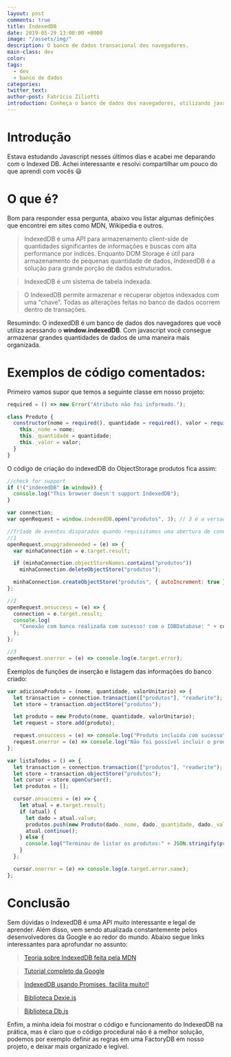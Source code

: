 ```yaml
---
layout: post
comments: true
title: IndexedDB
date: 2019-05-29 13:00:00 +0000
image: "/assets/img/"
description: O banco de dados transacional dos navegadores.
main-class: dev
color:
tags:
  - dev
  - banco de dados
categories:
twitter_text:
author-post: Fabrício Ziliotti
introduction: Conheça o banco de dados dos navegadores, utilizando javascript!!
---
```


# Introdução

Estava estudando Javascript nesses últimos dias e acabei me deparando com o Indexed DB. Achei interessante e resolvi compartilhar um pouco do que aprendi com vocês 😃

# O que é?

Bom para responder essa pergunta, abaixo vou listar algumas definições que encontrei em sites como MDN, Wikipedia e outros.

> IndexedDB é uma API para armazenamento client-side de quantidades significantes de informações e buscas com alta performance por índices. Enquanto DOM Storage é útil para armazenamento de pequenas quantidade de dados, IndexedDB é a solução para grande porção de dados estruturados.

> IndexedDB é um sistema de tabela indexada.

> O IndexedDB permite armazenar e recuperar objetos indexados com uma "chave". Todas as alterações feitas no banco de dados ocorrem dentro de transações.

Resumindo: O indexedDB é um banco de dados dos navegadores que você utiliza acessando o **window.indexedDB**. Com javascript você consegue armazenar grandes quantidades de dados de uma maneira mais organizada.

# Exemplos de código comentados:

Primeiro vamos supor que temos a seguinte classe em nosso projeto:

```js
required = () => new Error("Atributo não foi informado.");

class Produto {
  constructor(nome = required(), quantidade = required(), valor = required()) {
    this._nome = nome;
    this._quantidade = quantidade;
    this._valor = valor;
  }
}
```

O código de criação do indexedDB do ObjectStorage produtos fica assim:

```js
//check for support
if (!("indexedDB" in window)) {
  console.log("This browser doesn't support IndexedDB");
}

var connection;
var openRequest = window.indexedDB.open("produtos", 3); // 3 é a versao atual

//Tríade de eventos disparados quando requisitamos uma abertura de conexão com o banco:
//1
openRequest.onupgradeneeded = (e) => {
  var minhaConnection = e.target.result;

  if (minhaConnection.objectStoreNames.contains("produtos"))
    minhaConnection.deleteObjectStore("produtos");

  minhaConnection.createObjectStore("produtos", { autoIncrement: true });
};

//2
openRequest.onsuccess = (e) => {
  connection = e.target.result;
  console.log(
    "Conexão com banco realizada com sucesso! com o IDBDatabase: " + connection
  );
};

//3
openRequest.onerror = (e) => console.log(e.target.error);
```

Exemplos de funções de inserção e listagem das informações do banco criado:

```js
var adicionaProduto = (nome, quantidade, valorUnitario) => {
  let transaction = connection.transaction(["produtos"], "readwrite");
  let store = transaction.objectStore("produtos");

  let produto = new Produto(nome, quantidade, valorUnitario);
  let request = store.add(produto);

  request.onsuccess = (e) => console.log("Produto incluida com sucesso");
  request.onerror = (e) => console.log("Não foi possível incluir o produto");
};

var listaTodos = () => {
  let transaction = connection.transaction(["produtos"], "readwrite");
  let store = transaction.objectStore("produtos");
  let cursor = store.openCursor();
  let produtos = [];

  cursor.onsuccess = (e) => {
    let atual = e.target.result;
    if (atual) {
      let dado = atual.value;
      produtos.push(new Produto(dado._nome, dado._quantidade, dado._valor));
      atual.continue();
    } else {
      console.log("Terminou de listar os produtos:" + JSON.stringify(produtos));
    }
  };

  cursor.onerror = (e) => console.log(e.target.error.name);
};
```

# Conclusão

Sem dúvidas o IndexedDB é uma API muito interessante e legal de aprender. Além disso, vem sendo atualizada constantemente pelos desenvolvedores da Google e ao redor do mundo. Abaixo segue links interessantes para aprofundar no assunto:

> [Teoria sobre IndexedDB feita pela MDN](https://developer.mozilla.org/en-US/docs/Web/API/IndexedDB_API/Basic_Concepts_Behind_IndexedDB)

> [Tutorial completo da Google](https://developers.google.com/web/ilt/pwa/working-with-indexeddb)

> [IndexedDB usando Promises, facilita muito!!](https://www.npmjs.com/package/idb)

> [Biblioteca Dexie.js](https://dexie.org/)

> [Biblioteca Db.js](http://aaronpowell.github.io/db.js/)

Enfim, a minha ideia foi mostrar o código e funcionamento do IndexedDB na prática, mas é claro que o código procedural não é a melhor solução, podemos por exemplo definir as regras em uma FactoryDB em nosso projeto, e deixar mais organizado e legível.
